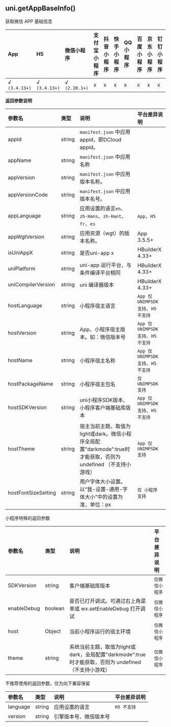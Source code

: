 ## uni.getAppBaseInfo()

获取微信 APP 基础信息

|App|H5|微信小程序|支付宝小程序|抖音小程序|快手小程序|QQ小程序|百度小程序|京东小程序|钉钉小程序|飞书小程序|元服务|
|:-|:-|:-|:-|:-|:-|:-|:-|:-|:-|:-|:-:|
|√ `(3.4.13+)`|√ `(3.4.13+)`|√ `(2.20.1+)`|x|x|x|x|x|x|x|x|x|

<!-- UNIAPPAPIJSON.getAppBaseInfo.compatibility -->

**返回参数说明**

|参数名|类型|说明|平台差异说明|
|:-|:-|:-|:-|
|appId|string|`manifest.json` 中应用appid，即DCloud appid。	||
|appName|string|`manifest.json` 中应用名称	||
|appVersion|string|`manifest.json` 中应用版本名称。||
|appVersionCode|string|`manifest.json` 中应用版本名号。||
|appLanguage|string|应用设置的语言`en`、`zh-Hans`、`zh-Hant`、`fr`、`es`|`App`、`H5`|
|appWgtVersion|string|应用资源（wgt）的版本名称。	|App 3.5.5+|
|isUniAppX|string|是否uni-app x|HBuilderX 4.33+|
|uniPlatform|string|uni-app 运行平台，与条件编译平台相同|HBuilderX 4.33+|
|uniCompilerVersion|string|uni 编译器版本|HBuilderX 4.33+|
|hostLanguage|string|小程序宿主语言|`App 仅 UNIMPSDK 支持`、`H5 不支持`|
|hostVersion|string|App、小程序宿主版本。如：微信版本号|`App 仅 UNIMPSDK 支持`、`H5 不支持`|
|hostName|string|小程序宿主名称|`App 仅 UNIMPSDK 支持`、`H5 不支持`|
|hostPackageName|string|小程序宿主包名|`仅 UNIMPSDK 支持`|
|hostSDKVersion|string|uni小程序SDK版本、小程序客户端基础库版本|`App 仅 UNIMPSDK 支持`、`H5 不支持`|
|hostTheme|string|宿主当前主题，取值为light或dark。微信小程序全局配置"darkmode":true时才能获取，否则为 undefined （不支持小游戏）|`App 仅 UNIMPSDK 支持`|
|hostFontSizeSetting|string|用户字体大小设置。以“我-设置-通用-字体大小”中的设置为准，单位：px|`仅 小程序 支持`|

小程序特殊的返回参数

|参数名|类型|说明|平台差异说明|
|:-|:-|:-|:-|
|SDKVersion|string|客户端基础库版本|`仅微信小程序`|
|enableDebug|boolean|是否已打开调试。可通过右上角菜单或 wx.setEnableDebug 打开调试|`仅微信小程序`|
|host|Object|当前小程序运行的宿主环境|`仅微信小程序`|
|theme|string|系统当前主题，取值为light或dark，全局配置"darkmode":true时才能获取，否则为 undefined （不支持小游戏）|`仅微信小程序`|

不推荐使用的返回参数，仅为向下兼容保留

|参数名|类型|说明|平台差异说明|
|:-|:-|:-|:-|
|language|string|应用设置的语言|`H5 不支持`|
|version|string|引擎版本号、微信版本号||

<!-- UNIAPPAPIJSON.getAppBaseInfo.returnValue -->
